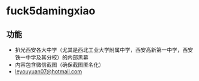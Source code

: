 # fuck5damingxiao
## 功能
- 扒光西安各大中学（尤其是西北工业大学附属中学，西安高新第一中学，西安铁一中学及其分校）的内部黑幕
- 内容包含微信截图（确保截图匿名化）
- leyouyuan07@hotmail.com
